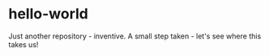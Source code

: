 # hello-world
Just another repository - inventive.
A small step taken - let's see where this takes us!
